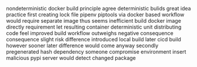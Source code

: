 nondeterministic docker build principle agree deterministic bulids great idea practice first creating lock file pipenv piptools via docker based workflow would require separate image thus seems inefficient build docker image directly requirement let resulting container deterministic unit distributing code feel improved build workflow outweighs negative consequence consequence slight risk difference introduced local build later cicd build however sooner later difference would come anyway secondly pregenerated hash dependency someone compromise environment insert malicious pypi server would detect changed package